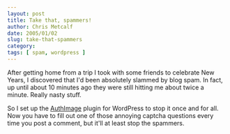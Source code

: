 ```yaml
---
layout: post
title: Take that, spammers!
author: Chris Metcalf
date: 2005/01/02
slug: take-that-spammers
category: 
tags: [ spam, wordpress ]
---
```


After getting home from a trip I took with some friends to celebrate New Years, I discovered that I'd been absolutely slammed by blog spam. In fact, up until about 10 minutes ago they were still hitting me about twice a minute. Really nasty stuff.

So I set up the <a href="http://www.gudlyf.com/index.php?p=376">AuthImage</a> plugin for WordPress to stop it once and for all. Now you have to fill out one of those annoying captcha questions every time you post a comment, but it'll at least stop the spammers.
